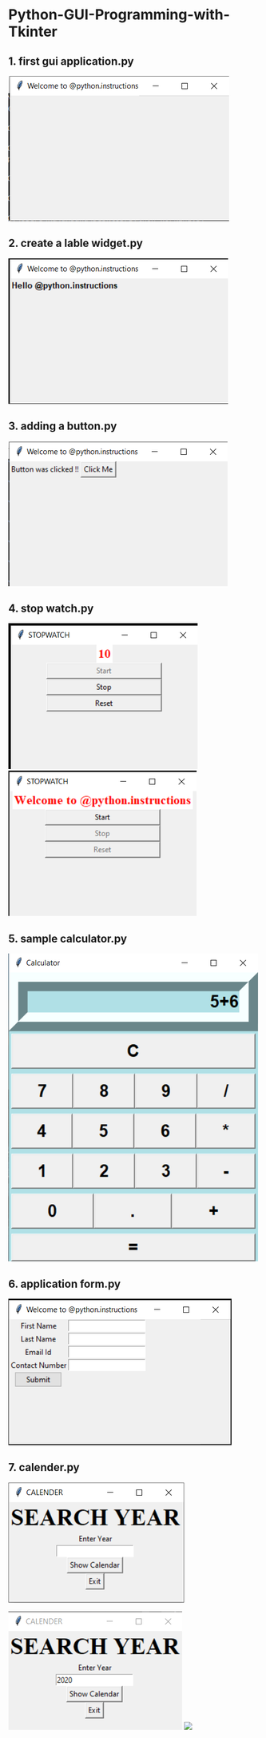 # Python-GUI-Programming-with-Tkinter

## 1. first gui application.py
![](image/Screenshot%20(668).png)

## 2. create a lable widget.py
![](image/Screenshot%20(674).png)

## 3. adding a button.py
![](image/Screenshot%20(686).png)

## 4. stop watch.py
![](image/Screenshot%20(704).png)
![](image/Screenshot%20(705).png)

## 5. sample calculator.py
![](image/Screenshot%20(710).png)

## 6. application form.py
![](image/Screenshot%20(722).png)

## 7. calender.py
![](image/Screenshot%20(723).png)

![](image/Screenshot%20(724).png)
![](image/Screenshot%20(725).png)
